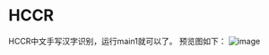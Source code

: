 # HCCR
HCCR中文手写汉字识别，运行main1就可以了。
预览图如下：
![image](https://github.com/sunpeiyang520/HCCR/blob/master/static/jpg/1591977107518.gif)
